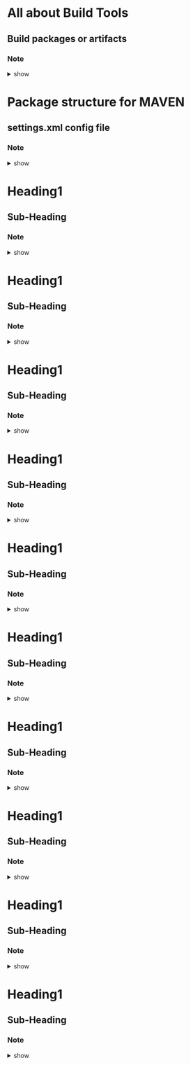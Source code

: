 # All about Build Tools
## Build packages or artifacts
### Note 

<details><summary>show</summary>
<p>

```bash
For a specific source code, you need to create a package or build artifact, and you need a build tool for that
For Java, they are ANT, MAVEN or GRADLE
For .net, it is MS Build or Nant
For Java Script, it is Gulp or Grunt
For Python, py builder
For Ruby, its Rake

For Java, you can create
1. stand-alone applications
Contains only java code - therefore need to create JAR package - java archive

2. web applications
Will consist of java code + web content (html, css, js, images)
Here, we will create a WAR file - web archive

3. enterprise applications
Will consist of n number of modules, think, eCommerce site
java code + web content
In this case, its an EAR file, containing n number of WAR files, with minimum 1 WAR file

Apache developed Maven, hence called Apache Maven (Open Source)

```
</p>
</details>



# Package structure for MAVEN
## settings.xml config file
### Note 

<details><summary>show</summary>
<p>

```bash
Download maven binary from apache site
Unzip or untar and you will see
/bin   <<--mvn file is here
/conf  <<--all the config files, settings.xml is important file to use
/lib   <<--all the libraries are here, jar files
/boot exists as well

Before you install maven, install java
maven 3.6.3 is the latest version, and need the right java version, java8 or called Java 1.8

JDK - java dev kit
JRE - java runtime env

Maven needs JDK, since you are developing (As compared to just the JRE)

java -version
mvn -version

Default filename for 
maven build is pom.xml (can give custom name)
ant         is build.xml
gradle      is build.gradle

POM - stands for project object model
POM has a section for
- project details
- dependencies such as junit, log4j, etc

To run, 
mvn package --what package
it will look a the project details and see if WAR or JAR is specified and create

maven repos:  when, when you execute your mvn package command. It will then get the dependencies from the repos
1. maven local repo - folder in your laptop
  ~/.m2/repository, gets created when you run the mvn package commmand the first time
  can change default location to custom location, make change in settings.xml 
    <localRepository>custom path here</localRepository>

2. maven central repo
  maintained by maven community, all dependencies (libraries) here
  So need internet connectivity
  If a package is not found in local repo, it will fetch from central repo


3. remote repo
   private remote repo
   configure remote repo in pom.xml file (will do when we learn Nexus)


```
</p>
</details>



# Heading1
## Sub-Heading
### Note 

<details><summary>show</summary>
<p>

```bash

```
</p>
</details>



# Heading1
## Sub-Heading
### Note 

<details><summary>show</summary>
<p>

```bash

```
</p>
</details>




# Heading1
## Sub-Heading
### Note 

<details><summary>show</summary>
<p>

```bash

```
</p>
</details>





# Heading1
## Sub-Heading
### Note 

<details><summary>show</summary>
<p>

```bash

```
</p>
</details>





# Heading1
## Sub-Heading
### Note 

<details><summary>show</summary>
<p>

```bash

```
</p>
</details>




# Heading1
## Sub-Heading
### Note 

<details><summary>show</summary>
<p>

```bash

```
</p>
</details>




# Heading1
## Sub-Heading
### Note 

<details><summary>show</summary>
<p>

```bash

```
</p>
</details>





# Heading1
## Sub-Heading
### Note 

<details><summary>show</summary>
<p>

```bash

```
</p>
</details>



# Heading1
## Sub-Heading
### Note 

<details><summary>show</summary>
<p>

```bash

```
</p>
</details>




# Heading1
## Sub-Heading
### Note 

<details><summary>show</summary>
<p>

```bash

```
</p>
</details>






